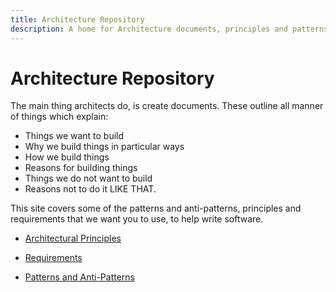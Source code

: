 ```yaml
---
title: Architecture Repository
description: A home for Architecture documents, principles and patterns
---
```


# Architecture Repository

The main thing architects do, is create documents. These outline all manner of things which explain:
* Things we want to build
* Why we build things in particular ways
* How we build things
* Reasons for building things
* Things we do not want to build
* Reasons not to do it LIKE THAT.

This site covers some of the patterns and anti-patterns, principles and requirements that we want you to use, to help write software.

* [Architectural Principles](xref:Architectural-Principles)

* [Requirements](xref:Requirements)

* [Patterns and Anti-Patterns](xref:Patterns-And-Anti-Patterns)
